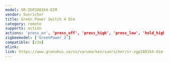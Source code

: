 ```yaml
---
model: SR-ZGP2801K4-DIM
vendor: Sunricher
title: Green Power Switch 4 Dim
category: remote
supports: action
actions: 'press_on', 'press_off', 'press_high', 'press_low', 'hold_high', 'hold_low', 'release'
zigbeemodel: ['GreenPower_2']
compatible: [z2m]
mlink: 
link: https://www.gronahus.se/sv/varumarken/sunricher/sr-zgp2801k4-dim.html
---
```


